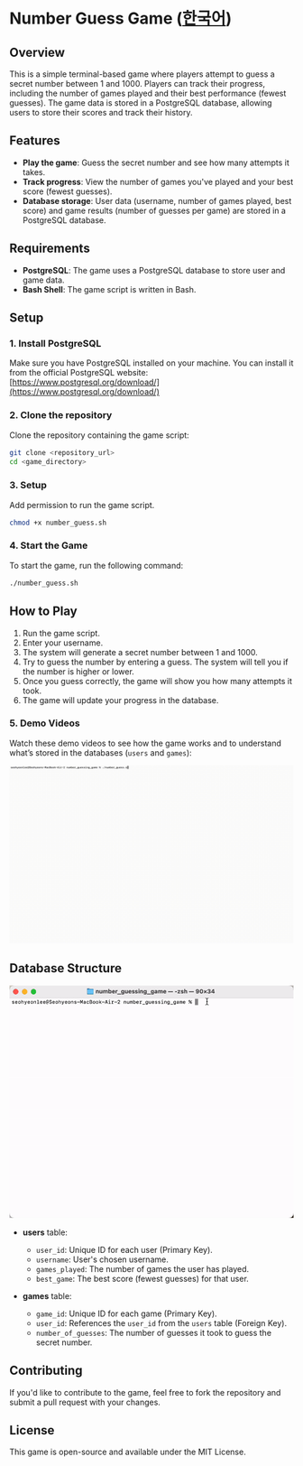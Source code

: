 # Number Guess Game ([한국어](README_ko.md))

## Overview

This is a simple terminal-based game where players attempt to guess a secret number between 1 and 1000. Players can track their progress, including the number of games played and their best performance (fewest guesses). The game data is stored in a PostgreSQL database, allowing users to store their scores and track their history.

## Features

- **Play the game**: Guess the secret number and see how many attempts it takes.
- **Track progress**: View the number of games you've played and your best score (fewest guesses).
- **Database storage**: User data (username, number of games played, best score) and game results (number of guesses per game) are stored in a PostgreSQL database.

## Requirements

- **PostgreSQL**: The game uses a PostgreSQL database to store user and game data.
- **Bash Shell**: The game script is written in Bash.

## Setup

### 1. Install PostgreSQL

Make sure you have PostgreSQL installed on your machine. You can install it from the official PostgreSQL website: [https://www.postgresql.org/download/](https://www.postgresql.org/download/)

### 2. Clone the repository

Clone the repository containing the game script:

```bash
git clone <repository_url>
cd <game_directory>
```

### 3. Setup

Add permission to run the game script.

```bash
chmod +x number_guess.sh
```

### 4. Start the Game

To start the game, run the following command:

```bash
./number_guess.sh
```

## How to Play

1. Run the game script.
2. Enter your username.
3. The system will generate a secret number between 1 and 1000.
4. Try to guess the number by entering a guess. The system will tell you if the number is higher or lower.
5. Once you guess correctly, the game will show you how many attempts it took.
6. The game will update your progress in the database.

### 5. Demo Videos

Watch these demo videos to see how the game works and to understand what’s stored in the databases (`users` and `games`):

![Demo Video 1: Gameplay](demo_gifs/number_guessing_game_demo.gif)

## Database Structure
![Demo Video 2: Database Content](demo_gifs/psql_demo.gif)
- **users** table:

  - `user_id`: Unique ID for each user (Primary Key).
  - `username`: User's chosen username.
  - `games_played`: The number of games the user has played.
  - `best_game`: The best score (fewest guesses) for that user.

- **games** table:
  - `game_id`: Unique ID for each game (Primary Key).
  - `user_id`: References the `user_id` from the `users` table (Foreign Key).
  - `number_of_guesses`: The number of guesses it took to guess the secret number.

## Contributing

If you'd like to contribute to the game, feel free to fork the repository and submit a pull request with your changes.

## License

This game is open-source and available under the MIT License.
